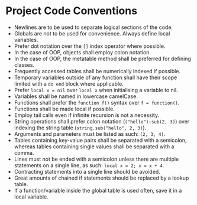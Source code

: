 # Project Code Conventions
- Newlines are to be used to separate logical sections of the code.
- Globals are not to be used for convenience. Always define local variables.
- Prefer dot notation over the `[]` index operator where possible.
- In the case of OOP, objects shall employ colon notation.
- In the case of OOP, the metatable method shall be preferred for defining classes.
- Frequently accessed tables shall be numerically indexed if possible.
- Temporary variables outside of any function shall have their scope limited with a `do end` block where applicable.
- Prefer `local x = nil` over `local x` when initialising a variable to nil.
- Variables shall be named in lowercase camelCase.
- Functions shall prefer the `function f()` syntax over `f = function()`.
- Functions shall be made local if possible.
- Employ tail calls even if infinite recursion is not a necessity.
- String operations shall prefer colon notation (`("hello"):sub(2, 3)`) over indexing the string table (`string.sub("hello", 2, 3)`).
- Arguments and parameters must be listed as such: `(2, 3, 4)`.
- Tables containing key-value pairs shall be separated with a semicolon, whereas tables containing single values shall be separated with a comma.
- Lines must not be ended with a semicolon unless there are multiple statements on a single line, as such: `local x = 2; x = x + 4`.
- Contracting statements into a single line should be avoided.
- Great amounts of chained if statements should be replaced by a lookup table.
- If a function/variable inside the global table is used often, save it in a local variable.

